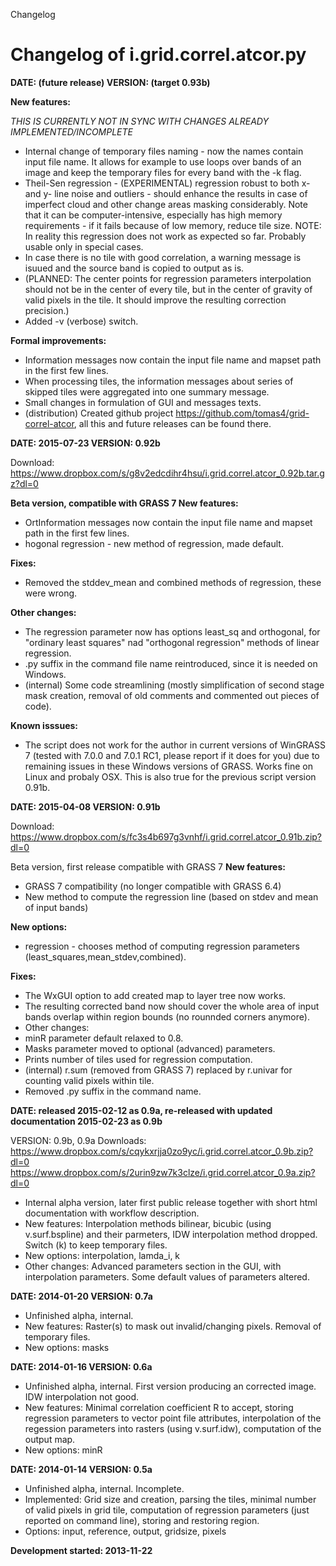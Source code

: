 Changelog

# Changelog of i.grid.correl.atcor.py

**DATE: (future release)
VERSION: (target 0.93b)**

**New features:**

*THIS IS CURRENTLY NOT IN SYNC WITH CHANGES ALREADY IMPLEMENTED/INCOMPLETE*
- Internal change of temporary files naming - now the names contain input file name. It allows for example to use loops over bands of an image and keep the temporary files for every band with the -k flag.
- Theil-Sen regression - (EXPERIMENTAL) regression robust to both x- and y- line noise and outliers - should enhance the results in case of imperfect cloud and other change areas masking considerably. Note that it can be computer-intensive, especially has high memory requirements - if it fails because of low memory, reduce tile size. NOTE: In reality this regression does not work as expected so far. Probably usable only in special cases.
- In case there is no tile with good correlation, a warning message is isuued and the source band is copied to output as is. 
- (PLANNED: The center points for regression parameters interpolation should not be in the center of every tile, but in the center of gravity of valid pixels in the tile. It should improve the resulting correction precision.)
- Added -v (verbose) switch.

**Formal improvements:**

- Information messages now contain the input file name and mapset path in the first few lines.
- When processing tiles, the information messages about series of skipped tiles were aggregated into one summary message.
- Small changes in formulation of GUI and messages texts.
- (distribution) Created github project https://github.com/tomas4/grid-correl-atcor, all this and future releases can be found there.

**DATE: 2015-07-23
VERSION: 0.92b**

Download: https://www.dropbox.com/s/g8v2edcdihr4hsu/i.grid.correl.atcor_0.92b.tar.gz?dl=0

**Beta version, compatible with GRASS 7
New features:** 

- OrtInformation messages now contain the input file name and mapset path in the first few lines.
- hogonal regression - new method of regression, made default.

**Fixes:**

- Removed the stddev_mean and combined methods of regression, these were wrong.

**Other changes:**

- The regression parameter now has options least_sq and orthogonal, for "ordinary least squares" nad "orthogonal regression" methods of linear regression.
- .py suffix in the command file name reintroduced, since it is needed on Windows.
- (internal) Some code streamlining (mostly simplification of second stage mask creation, removal of old comments and commented out pieces of code).

**Known isssues:**

- The script does not work for the author in current versions of WinGRASS 7 (tested with 7.0.0 and 7.0.1 RC1, please report if it does for you) due to remaining issues in these Windows versions of GRASS. Works fine on Linux and probaly OSX. This is also true for the previous script version 0.91b.

**DATE: 2015-04-08
VERSION: 0.91b**

Download: https://www.dropbox.com/s/fc3s4b697g3vnhf/i.grid.correl.atcor_0.91b.zip?dl=0

Beta version, first release compatible with GRASS 7
**New features:**

- GRASS 7 compatibility (no longer compatible with GRASS 6.4)
- New method to compute the regression line (based on stdev and mean of input bands)

**New options:**

- regression - chooses method of computing regression parameters (least_squares,mean_stdev,combined).

**Fixes:**

- The WxGUI option to add created map to layer tree now works.
- The resulting corrected band now should cover the whole area of input bands overlap within region bounds (no rounnded corners anymore).
- Other changes:
- minR parameter default relaxed to 0.8.
- Masks parameter moved to optional (advanced) parameters.
- Prints number of tiles used for regression computation.
- (internal) r.sum (removed from GRASS 7) replaced by r.univar for counting valid pixels within tile.
- Removed .py suffix in the command name.

**DATE: released 2015-02-12 as 0.9a, re-released with updated documentation 2015-02-23 as 0.9b**

VERSION: 0.9b, 0.9a
Downloads:
https://www.dropbox.com/s/cqykxrjja0zo9yc/i.grid.correl.atcor_0.9b.zip?dl=0
https://www.dropbox.com/s/2urin9zw7k3clze/i.grid.correl.atcor_0.9a.zip?dl=0

- Internal alpha version, later first public release together with short html documentation with workflow description.
- New features: Interpolation methods bilinear, bicubic (using v.surf.bspline) and their parmeters, IDW interpolation method dropped. Switch (k) to keep temporary files.
- New options: interpolation, lamda_i, k
- Other changes: Advanced parameters section in the GUI, with interpolation parameters. Some default values of parameters altered.

**DATE: 2014-01-20
VERSION: 0.7a**

- Unfinished alpha, internal.
- New features: Raster(s) to mask out invalid/changing pixels. Removal of temporary files.
- New options: masks

**DATE: 2014-01-16
VERSION: 0.6a**

- Unfinished alpha, internal. First version producing an corrected image. IDW interpolation not good.
- New features: Minimal correlation coefficient R to accept, storing regression parameters to vector point file attributes, interpolation of the regession parameters into rasters (using v.surf.idw), computation of the output map.
- New options: minR

**DATE: 2014-01-14
VERSION: 0.5a**

- Unfinished alpha, internal. Incomplete.
- Implemented: Grid size and creation, parsing the tiles, minimal number of valid pixels in grid tile, computation of regression parameters (just reported on command line), storing and restoring region.
- Options: input, reference, output, gridsize, pixels

**Development started: 2013-11-22**